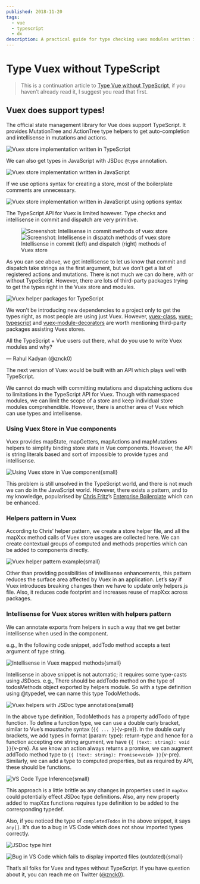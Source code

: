 ```yaml
---
published: 2018-11-20
tags:
  - vue
  - typescript
  - dx
description: A practical guide for type checking vuex modules written in JS and getting things done.
---
```


# Type Vuex without TypeScript

> This is a continuation article to [Type Vue without TypeScript](./2018-type-vue), if you haven’t already read it, I suggest you read that first.

## Vuex does support types!

The official state management library for Vue does support TypeScript. It provides MutationTree and ActionTree type helpers to get auto-completion and intellisense in mutations and actions.

![Vuex store implementation written in **TypeScript**](./assets/1.png)

We can also get types in JavaScript with JSDoc `@type` annotation.

![Vuex store implementation written in **JavaScript**](./assets/2.png)

If we use options syntax for creating a store, most of the boilerplate comments are unnecessary.

![Vuex store implementation written in **JavaScript** using options syntax](./assets/3.png)

The TypeScript API for Vuex is limited however. Type checks and intellisense in commit and dispatch are very primitive.

<figure data-type="image">
  <div stack row wide>
    <img src="./assets/4.png" alt="Screenshot: Intellisense in commit methods of vuex store" />
    <img src="./assets/5.png" alt="Screenshot: Intellisense in dispatch methods of vuex store" />
  </div>

  <figcaption>Intellisense in commit (left) and dispatch (right) methods of Vuex store</figcaption>
</figure>

As you can see above, we get intellisense to let us know that commit and dispatch take strings as the first argument, but we don’t get a list of registered actions and mutations. There is not much we can do here, with or without TypeScript. However, there are lots of third-party packages trying to get the types right in the Vuex store and modules.

![[Vuex helper packages for TypeScript](//npmsearch.com/?q=keywords:vuex,typescript)](./assets/6.gif)

We won’t be introducing new dependencies to a project only to get the types right, as most people are using just Vuex. However, [vuex-class](//github.com/ktsn/vuex-class), [vuex-typescript](//github.com/istrib/vuex-typescript) and [vuex-module-decorators](//github.com/championswimmer/vuex-module-decorators) are worth mentioning third-party packages assisting Vuex stores.

<Tweet id="1062919689515368448">

All the TypeScript + Vue users out there, what do you use to write Vuex modules and why?</p>&mdash; Rahul Kadyan (@znck0)

</Tweet>

The next version of Vuex would be built with an API which plays well with TypeScript.

We cannot do much with committing mutations and dispatching actions due to limitations in the TypeScript API for Vuex. Though with namespaced modules, we can limit the scope of a store and keep individual store modules comprehendible. However, there is another area of Vuex which can use types and intellisense.

### Using Vuex Store in Vue components

Vuex provides mapState, mapGetters, mapActions and mapMutations helpers to simplify binding store state in Vue components. However, the API is string literals based and sort of impossible to provide types and intellisense.

![Using Vuex store in Vue component](./assets/7.png){small}

This problem is still unsolved in the TypeScript world, and there is not much we can do in the JavaScript world. However, there exists a pattern, and to my knowledge, popularised by [Chris Fritz](//twitter.com/chrisvfritz)’s [Enterprise Boilerplate](//github.com/chrisvfritz/vue-enterprise-boilerplate) which can be enhanced.

### Helpers pattern in Vuex

According to Chris’ helper pattern, we create a store helper file, and all the mapXxx method calls of Vuex store usages are collected here. We can create contextual groups of computed and methods properties which can be added to components directly.

![Vuex helper pattern example](./assets/8.png){small}

Other than providing possibilities of intellisense enhancements, this pattern reduces the surface area affected by Vuex in an application. Let’s say if Vuex introduces breaking changes then we have to update only helpers.js file. Also, it reduces code footprint and increases reuse of mapXxx across packages.

### Intellisense for Vuex stores written with helpers pattern

We can annotate exports from helpers in such a way that we get better intellisense when used in the component.

e.g., In the following code snippet, addTodo method accepts a text argument of type string.

![Intellisense in Vuex mapped methods](./assets/9.png){small}

Intellisense in above snippet is not automatic; it requires some type-casts using JSDocs. e.g., There should be addTodo method on the type of todosMethods object exported by helpers module. So with a type definition using @typedef, we can name this type TodoMethods.

![Vuex helpers with JSDoc type annotations](./assets/10.png){small}

In the above type definition, TodoMethods has a property addTodo of type function. To define a function type, we can use a double curly bracket, similar to Vue’s moustache syntax (`{{ ... }}`{v-pre}). In the double curly brackets, we add types in format (param: type): return-type and hence for a function accepting one string argument, we have `{{ (text: string): void }}`{v-pre}. As we know an action always returns a promise, we can augment addTodo method type to `{{ (text: string): Promise<void> }}`{v-pre}. Similarly, we can add a type to computed properties, but as required by API, these should be functions.

![VS Code Type Inference](./assets/11.png){small}

This approach is a little brittle as any changes in properties used in `mapXxx` could potentially effect JSDoc type definitions. Also, any new property added to mapXxx functions requires type definition to be added to the corresponding typedef.

Also, if you noticed the type of `completedTodos` in the above snippet, it says `any[]`. It’s due to a bug in VS Code which does not show imported types correctly.

![JSDoc type hint](./assets/12.png)

![~~Bug in VS Code which fails to display imported files~~ (outdated)](./assets/13.png){small}

That’s all folks for Vuex and types without TypeScript. If you have question about it, you can reach me on Twitter ([@znck0](//twitter.com/znck0)).
